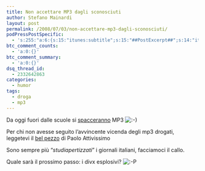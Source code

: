 ```yaml
---
title: Non accettare MP3 dagli sconosciuti
author: Stefano Mainardi
layout: post
permalink: /2008/07/03/non-accettare-mp3-dagli-sconosciuti/
podPressPostSpecific:
  - 's:255:"a:6:{s:15:"itunes:subtitle";s:15:"##PostExcerpt##";s:14:"itunes:summary";s:15:"##PostExcerpt##";s:15:"itunes:keywords";s:17:"##WordPressCats##";s:13:"itunes:author";s:10:"##Global##";s:15:"itunes:explicit";s:7:"Default";s:12:"itunes:block";s:7:"Default";}";'
btc_comment_counts:
  - 'a:0:{}'
btc_comment_summary:
  - 'a:0:{}'
dsq_thread_id:
  - 2332642863
categories:
  - humor
tags:
  - droga
  - mp3
---
```

Da oggi fuori dalle scuole si <a href="http://forum.grasscity.com/general/236709-i-doser.html" target="_blank">spacceranno</a> MP3 <img src="http://www.stefanomainardi.com/wp-includes/images/smilies/icon_smile.gif" alt=":-)" class="wp-smiley" />

Per chi non avesse seguito l&#8217;avvincente vicenda degli mp3 drogati, leggetevi il <a href="http://attivissimo.blogspot.com/2008/07/mp3-droganti.html" target="_blank">bel pezzo</a> di Paolo Attivissimo

Sono sempre più &#8220;*studiapertizzati*&#8221; i giornali italiani, facciamoci il callo.

Quale sarà il prossimo passo: i divx esplosivi? <img src="http://www.stefanomainardi.com/wp-includes/images/smilies/icon_razz.gif" alt=":-P" class="wp-smiley" />